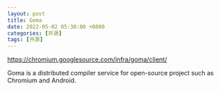 ```yaml
---
layout: post
title: Goma
date: 2022-05-02 05:30:00 +0800
categories: [开源]
tags: [开源]
---
```

https://chromium.googlesource.com/infra/goma/client/

Goma is a distributed compiler service for open-source project such as Chromium and Android.